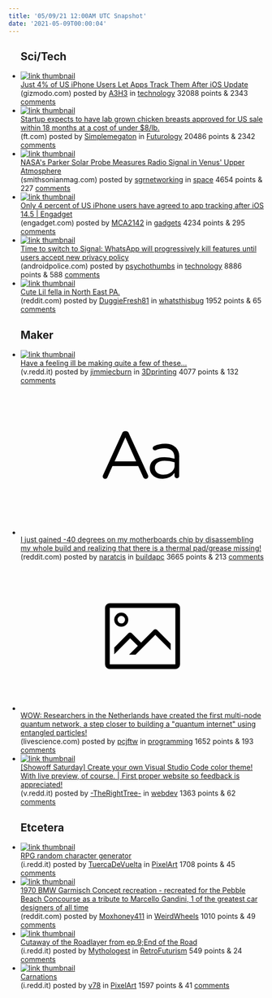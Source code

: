 ```yaml
---
title: '05/09/21 12:00AM UTC Snapshot'
date: '2021-05-09T00:00:04'
---
```

<ul>
<h2>Sci/Tech</h2>

<li><a href='https://gizmodo.com/too-bad-zuck-just-4-of-u-s-iphone-users-let-apps-tra-1846851013'><img src='https://b.thumbs.redditmedia.com/T_z25C0Sjj22wTAUCgKjqd-64yXH2pdhlLyQWkLY_pk.jpg' alt='link thumbnail'></a><div><div class='linkTitle'><a href='https://gizmodo.com/too-bad-zuck-just-4-of-u-s-iphone-users-let-apps-tra-1846851013'>Just 4% of US iPhone Users Let Apps Track Them After iOS Update</a></div>(gizmodo.com) posted by <a href='https://www.reddit.com/user/A3H3'>A3H3</a> in <a href='https://www.reddit.com/r/technology'>technology</a> 32088 points & 2343 <a href='https://www.reddit.com/r/technology/comments/n7kmbd/just_4_of_us_iphone_users_let_apps_track_them/'>comments</a></div></li>

<li><a href='https://www.ft.com/content/ae4dd452-f3e0-4a38-a29d-3516c5280bc7'><img src='https://b.thumbs.redditmedia.com/EgTnV0s4iv1SHqI2eWc1CNgHyv4vaYdCmJ_cyd2gYMQ.jpg' alt='link thumbnail'></a><div><div class='linkTitle'><a href='https://www.ft.com/content/ae4dd452-f3e0-4a38-a29d-3516c5280bc7'>Startup expects to have lab grown chicken breasts approved for US sale within 18 months at a cost of under $8/lb.</a></div>(ft.com) posted by <a href='https://www.reddit.com/user/Simplemegaton'>Simplemegaton</a> in <a href='https://www.reddit.com/r/Futurology'>Futurology</a> 20486 points & 2342 <a href='https://www.reddit.com/r/Futurology/comments/n7q6m8/startup_expects_to_have_lab_grown_chicken_breasts/'>comments</a></div></li>

<li><a href='https://www.smithsonianmag.com/smart-news/parker-solar-probe-captures-evidence-changes-venus-atmosphere-linked-solar-activity-180977661/'><img src='https://b.thumbs.redditmedia.com/rUHWOPOr3dAUHXy4MitALmNl_UlDzw8bcu92EBfhO6g.jpg' alt='link thumbnail'></a><div><div class='linkTitle'><a href='https://www.smithsonianmag.com/smart-news/parker-solar-probe-captures-evidence-changes-venus-atmosphere-linked-solar-activity-180977661/'>NASA's Parker Solar Probe Measures Radio Signal in Venus' Upper Atmosphere</a></div>(smithsonianmag.com) posted by <a href='https://www.reddit.com/user/sgrnetworking'>sgrnetworking</a> in <a href='https://www.reddit.com/r/space'>space</a> 4654 points & 227 <a href='https://www.reddit.com/r/space/comments/n7n6hk/nasas_parker_solar_probe_measures_radio_signal_in/'>comments</a></div></li>

<li><a href='https://www.engadget.com/ios-14-5-users-reject-app-tracking-165309407.html'><img src='https://b.thumbs.redditmedia.com/n6-g39zNWuBJbsYX1kLTNacl_WRyFKBFXaUtZf43oGE.jpg' alt='link thumbnail'></a><div><div class='linkTitle'><a href='https://www.engadget.com/ios-14-5-users-reject-app-tracking-165309407.html'>Only 4 percent of US iPhone users have agreed to app tracking after iOS 14.5 | Engadget</a></div>(engadget.com) posted by <a href='https://www.reddit.com/user/MCA2142'>MCA2142</a> in <a href='https://www.reddit.com/r/gadgets'>gadgets</a> 4234 points & 295 <a href='https://www.reddit.com/r/gadgets/comments/n7xwgq/only_4_percent_of_us_iphone_users_have_agreed_to/'>comments</a></div></li>

<li><a href='https://www.androidpolice.com/2021/05/07/whatsapp-chickens-out-on-its-privacy-policy-deadline/'><img src='https://b.thumbs.redditmedia.com/hAJZPF_kKdjzGLM6MNPNH3uHTaaKcSB_6tUGOGahzEc.jpg' alt='link thumbnail'></a><div><div class='linkTitle'><a href='https://www.androidpolice.com/2021/05/07/whatsapp-chickens-out-on-its-privacy-policy-deadline/'>Time to switch to Signal: WhatsApp will progressively kill features until users accept new privacy policy</a></div>(androidpolice.com) posted by <a href='https://www.reddit.com/user/psychothumbs'>psychothumbs</a> in <a href='https://www.reddit.com/r/technology'>technology</a> 8886 points & 588 <a href='https://www.reddit.com/r/technology/comments/n7oesb/time_to_switch_to_signal_whatsapp_will/'>comments</a></div></li>

<li><a href='https://www.reddit.com/gallery/n7hpbk'><img src='https://b.thumbs.redditmedia.com/hl_MwENz_Sii7Cf1V1U62rQNPLfMI2MzlMaewy_MCxA.jpg' alt='link thumbnail'></a><div><div class='linkTitle'><a href='https://www.reddit.com/gallery/n7hpbk'>Cute Lil fella in North East PA.</a></div>(reddit.com) posted by <a href='https://www.reddit.com/user/DuggieFresh81'>DuggieFresh81</a> in <a href='https://www.reddit.com/r/whatsthisbug'>whatsthisbug</a> 1952 points & 65 <a href='https://www.reddit.com/r/whatsthisbug/comments/n7hpbk/cute_lil_fella_in_north_east_pa/'>comments</a></div></li>

<h2>Maker</h2>

<li><a href='https://v.redd.it/k7v4hu7q8vx61'><img src='https://b.thumbs.redditmedia.com/d84WIw2gLyyMUFe1Cojmpu2tqEiff7B-erj_x_wWkYk.jpg' alt='link thumbnail'></a><div><div class='linkTitle'><a href='https://v.redd.it/k7v4hu7q8vx61'>Have a feeling ill be making quite a few of these...</a></div>(v.redd.it) posted by <a href='https://www.reddit.com/user/jimmiecburn'>jimmiecburn</a> in <a href='https://www.reddit.com/r/3Dprinting'>3Dprinting</a> 4077 points & 132 <a href='https://www.reddit.com/r/3Dprinting/comments/n7lkvw/have_a_feeling_ill_be_making_quite_a_few_of_these/'>comments</a></div></li>

<li><a href='https://www.reddit.com/r/buildapc/comments/n7lhk3/i_just_gained_40_degrees_on_my_motherboards_chip/'><svg version='1.1' viewBox='-34 -12 104 64' preserveAspectRatio='xMidYMid slice' xmlns='http://www.w3.org/2000/svg' xmlns:xlink='http://www.w3.org/1999/xlink'>
    <title>text link thumbnail</title>
    <path d='M12.19,8.84a1.45,1.45,0,0,0-1.4-1h-.12a1.46,1.46,0,0,0-1.42,1L1.14,26.56a1.29,1.29,0,0,0-.14.59,1,1,0,0,0,1,1,1.12,1.12,0,0,0,1.08-.77l2.08-4.65h11l2.08,4.59a1.24,1.24,0,0,0,1.12.83,1.08,1.08,0,0,0,1.08-1.08,1.64,1.64,0,0,0-.14-.57ZM6.08,20.71l4.59-10.22,4.6,10.22Z'>
    </path>
    <path d='M32.24,14.78A6.35,6.35,0,0,0,27.6,13.2a11.36,11.36,0,0,0-4.7,1,1,1,0,0,0-.58.89,1,1,0,0,0,.94.92,1.23,1.23,0,0,0,.39-.08,8.87,8.87,0,0,1,3.72-.81c2.7,0,4.28,1.33,4.28,3.92v.5a15.29,15.29,0,0,0-4.42-.61c-3.64,0-6.14,1.61-6.14,4.64v.05c0,2.95,2.7,4.48,5.37,4.48a6.29,6.29,0,0,0,5.19-2.48V26.9a1,1,0,0,0,1,1,1,1,0,0,0,1-1.06V19A5.71,5.71,0,0,0,32.24,14.78Zm-.56,7.7c0,2.28-2.17,3.89-4.81,3.89-1.94,0-3.61-1.06-3.61-2.86v-.06c0-1.8,1.5-3,4.2-3a15.2,15.2,0,0,1,4.22.61Z'>
    </path>
    </svg></a><div><div class='linkTitle'><a href='https://www.reddit.com/r/buildapc/comments/n7lhk3/i_just_gained_40_degrees_on_my_motherboards_chip/'>I just gained -40 degrees on my motherboards chip by disassembling my whole build and realizing that there is a thermal pad/grease missing!</a></div>(reddit.com) posted by <a href='https://www.reddit.com/user/naratcis'>naratcis</a> in <a href='https://www.reddit.com/r/buildapc'>buildapc</a> 3665 points & 213 <a href='https://www.reddit.com/r/buildapc/comments/n7lhk3/i_just_gained_40_degrees_on_my_motherboards_chip/'>comments</a></div></li>

<li><a href='https://www.livescience.com/three-node-quantum-network.html'><svg version='1.1' viewBox='-34 -14 104 64' preserveAspectRatio='xMidYMid meet' xmlns='http://www.w3.org/2000/svg' xmlns:xlink='http://www.w3.org/1999/xlink'>
    <title>link thumbnail</title>
    <path d='M32,4H4A2,2,0,0,0,2,6V30a2,2,0,0,0,2,2H32a2,2,0,0,0,2-2V6A2,2,0,0,0,32,4ZM4,30V6H32V30Z'></path>
    <path d='M8.92,14a3,3,0,1,0-3-3A3,3,0,0,0,8.92,14Zm0-4.6A1.6,1.6,0,1,1,7.33,11,1.6,1.6,0,0,1,8.92,9.41Z'></path>
    <path d='M22.78,15.37l-5.4,5.4-4-4a1,1,0,0,0-1.41,0L5.92,22.9v2.83l6.79-6.79L16,22.18l-3.75,3.75H15l8.45-8.45L30,24V21.18l-5.81-5.81A1,1,0,0,0,22.78,15.37Z'></path>
    </svg></a><div><div class='linkTitle'><a href='https://www.livescience.com/three-node-quantum-network.html'>WOW: Researchers in the Netherlands have created the first multi-node quantum network, a step closer to building a "quantum internet" using entangled particles!</a></div>(livescience.com) posted by <a href='https://www.reddit.com/user/pcjftw'>pcjftw</a> in <a href='https://www.reddit.com/r/programming'>programming</a> 1652 points & 193 <a href='https://www.reddit.com/r/programming/comments/n7lzoe/wow_researchers_in_the_netherlands_have_created/'>comments</a></div></li>

<li><a href='https://v.redd.it/i32z7518oux61'><img src='https://a.thumbs.redditmedia.com/NR1Pzz-W-1lqWpiqMB7PtYfMuYGLifVFglh98ANWMX8.jpg' alt='link thumbnail'></a><div><div class='linkTitle'><a href='https://v.redd.it/i32z7518oux61'>[Showoff Saturday] Create your own Visual Studio Code color theme! With live preview, of course. | First proper website so feedback is appreciated!</a></div>(v.redd.it) posted by <a href='https://www.reddit.com/user/-TheRightTree-'>-TheRightTree-</a> in <a href='https://www.reddit.com/r/webdev'>webdev</a> 1363 points & 62 <a href='https://www.reddit.com/r/webdev/comments/n7k1lc/showoff_saturday_create_your_own_visual_studio/'>comments</a></div></li>

<h2>Etcetera</h2>

<li><a href='https://i.redd.it/v8ja45a5uxx61.gif'><img src='https://b.thumbs.redditmedia.com/TjjHLtQPdsaMbIEgeF4BlWwtNgFkocmifli3pW-FJ4A.jpg' alt='link thumbnail'></a><div><div class='linkTitle'><a href='https://i.redd.it/v8ja45a5uxx61.gif'>RPG random character generator</a></div>(i.redd.it) posted by <a href='https://www.reddit.com/user/TuercaDeVuelta'>TuercaDeVuelta</a> in <a href='https://www.reddit.com/r/PixelArt'>PixelArt</a> 1708 points & 45 <a href='https://www.reddit.com/r/PixelArt/comments/n7v312/rpg_random_character_generator/'>comments</a></div></li>

<li><a href='https://www.reddit.com/gallery/n7magw'><img src='https://b.thumbs.redditmedia.com/9TO1lyJFzyVAjj64LGGj8Plf9O8gU9DrMlZnyrCoEhk.jpg' alt='link thumbnail'></a><div><div class='linkTitle'><a href='https://www.reddit.com/gallery/n7magw'>1970 BMW Garmisch Concept recreation - recreated for the Pebble Beach Concourse as a tribute to Marcello Gandini, 1 of the greatest car designers of all time</a></div>(reddit.com) posted by <a href='https://www.reddit.com/user/Moxhoney411'>Moxhoney411</a> in <a href='https://www.reddit.com/r/WeirdWheels'>WeirdWheels</a> 1010 points & 49 <a href='https://www.reddit.com/r/WeirdWheels/comments/n7magw/1970_bmw_garmisch_concept_recreation_recreated/'>comments</a></div></li>

<li><a href='https://i.redd.it/ewmykpmjm4s61.jpg'><img src='https://a.thumbs.redditmedia.com/_IWfOs6RBfOCukjXun3Jffx76TRPD4TbCRas6iY5rP8.jpg' alt='link thumbnail'></a><div><div class='linkTitle'><a href='https://i.redd.it/ewmykpmjm4s61.jpg'>Cutaway of the Roadlayer from ep.9;End of the Road</a></div>(i.redd.it) posted by <a href='https://www.reddit.com/user/Mythologest'>Mythologest</a> in <a href='https://www.reddit.com/r/RetroFuturism'>RetroFuturism</a> 549 points & 24 <a href='https://www.reddit.com/r/RetroFuturism/comments/n7qqr9/cutaway_of_the_roadlayer_from_ep9end_of_the_road/'>comments</a></div></li>

<li><a href='https://i.redd.it/jwc9m7qe7wx61.gif'><img src='https://b.thumbs.redditmedia.com/hIAff3u5V7ImGL0qKrCgfetaKqjYb39i3A9MpbQgfys.jpg' alt='link thumbnail'></a><div><div class='linkTitle'><a href='https://i.redd.it/jwc9m7qe7wx61.gif'>Carnations</a></div>(i.redd.it) posted by <a href='https://www.reddit.com/user/v78'>v78</a> in <a href='https://www.reddit.com/r/PixelArt'>PixelArt</a> 1597 points & 41 <a href='https://www.reddit.com/r/PixelArt/comments/n7oi85/carnations/'>comments</a></div></li>

</ul>
